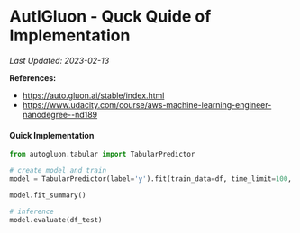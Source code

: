 # AutlGluon - Quck Quide of Implementation

*Last Updated: 2023-02-13*


**References:**

- https://auto.gluon.ai/stable/index.html
- https://www.udacity.com/course/aws-machine-learning-engineer-nanodegree--nd189


#### Quick Implementation

```python
from autogluon.tabular import TabularPredictor

# create model and train
model = TabularPredictor(label='y').fit(train_data=df, time_limit=100, presets='best_quality')

model.fit_summary()

# inference
model.evaluate(df_test)
```
